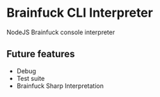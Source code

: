 # Brainfuck CLI Interpreter
NodeJS Brainfuck console interpreter

## Future features
* Debug
* Test suite
* Brainfuck Sharp Interpretation